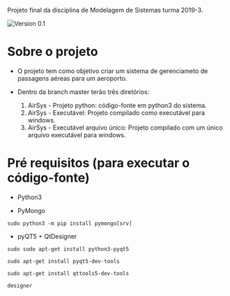 Projeto final da disciplina de Modelagem de Sistemas turma 2019-3.

![Version 0.1](https://img.shields.io/badge/version-0.1.0-brightgreen.svg?style=for-the-badge)

 # Sobre o projeto

- O projeto tem como objetivo criar um sistema de gerenciameto de passagens aéreas para um aeroporto.

- Dentro da branch master terão três diretórios:
  1. AirSys - Projeto python: código-fonte em python3 do sistema.
  2. AirSys - Executável: Projeto compilado como executável para windows.
  3. AirSys - Executável arquivo único: Projeto compilado com um único arquivo executável para windows.

# Pré requisitos (para executar o código-fonte)

- Python3

- PyMongo

`sudo python3 -m pip install pymongo[srv]`

- pyQT5 + QtDesigner

`sudo sudo apt-get install python3-pyqt5 `

`sudo apt-get install pyqt5-dev-tools `

`sudo apt-get install qttools5-dev-tools`

`designer`